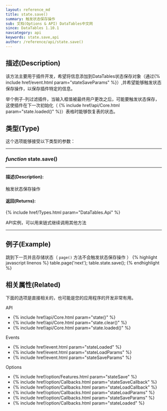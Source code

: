 ```yaml
---
layout: reference_md
title: state.save()
summary: 触发状态保存操作
sub: 文档(Options & API) DataTables中文网
since: DataTables 1.10.1
navcategory: api
keywords: state.save,api
author: /reference/api/state.save()
---
```



## 描述(Description)

该方法主要用于插件开发，希望将信息添加到DataTables状态保存对象（通过{% include href/event.html param="stateSaveParams" %}）,并希望能够触发状态保存操作，以保存插件特定的信息。


举个例子-列过滤插件，当输入框值被最终用户更改之后，可能要触发状态保存，这使插件在下一次初始化（ {% include href/api/Core.html param="state.loaded()" %}）表格时能够恢复表的状态。


## 类型(Type)
这个选项能够接受以下类型的参数：

---
    
### _function_ **state.save()**   

---

#### 描述(Description):
触发状态保存操作

#### 返回(Returns):
{% include href/Types.html param="DataTables.Api" %}

API实例，可以用来链式继续调用其他方法

--- 
    
## 例子(Example)

跳到下一页并且存储状态（ `page()` 方法不会触发状态保存操作 ）
{% highlight javascript linenos %}
table.page('next');
table.state.save();
{% endhighlight %}



## 相关属性(Related)
下面的选项是直接相关的，也可能是您的应用程序的开发非常有用。

API

- {% include href/api/Core.html param="state()" %}
- {% include href/api/Core.html param="state.clear()" %}
- {% include href/api/Core.html param="state.loaded()" %}

Events

- {% include href/event.html param="stateLoaded" %}
- {% include href/event.html param="stateLoadParams" %}
- {% include href/event.html param="stateSaveParams" %}

Options

- {% include href/option/Features.html param="stateSave" %}
- {% include href/option/Callbacks.html param="stateSaveCallback" %}
- {% include href/option/Callbacks.html param="stateLoadCallback" %}
- {% include href/option/Callbacks.html param="stateLoadParams" %}
- {% include href/option/Callbacks.html param="stateSaveParams" %}
- {% include href/option/Callbacks.html param="stateLoaded" %}

